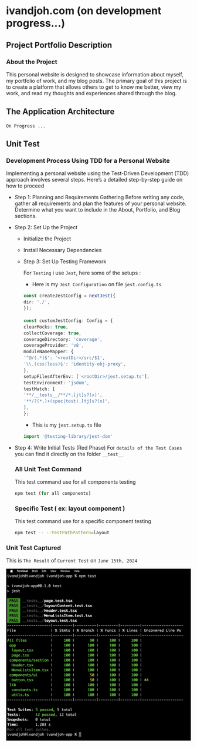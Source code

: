 # ivandjoh.com (on development progress...)

## Project Portfolio Description

### About the Project

This personal website is designed to showcase information about myself, my portfolio of work, and my blog posts. The
primary goal of this project is to create a platform that allows others to get to know me better, view my work, and read
my thoughts and experiences shared through the blog.

## The Application Architecture

```
On Progress ...
```

## Unit Test

### Development Process Using TDD for a Personal Website

Implementing a personal website using the Test-Driven Development (TDD) approach involves several steps. Here’s a
detailed step-by-step guide on how to proceed

- Step 1: Planning and Requirements Gathering
  Before writing any code, gather all requirements and plan the features of your personal website. Determine what you
  want to include in the About, Portfolio, and Blog sections.
- Step 2: Set Up the Project
    - Initialize the Project
    - Install Necessary Dependencies
    - Step 3: Set Up Testing Framework

      For `Testing` i use `Jest`, here some of the setups :

        - Here is my `Jest Configuration` on file `jest.config.ts`

        ```typescript
        const createJestConfig = nextJest({
        dir: './',
        });
    
        const customJestConfig: Config = {
        clearMocks: true,
        collectCoverage: true,
        coverageDirectory: 'coverage',
        coverageProvider: 'v8',
        moduleNameMapper: {
        '^@/(.*)$': '<rootDir>/src/$1',
        '\\.(css|less)$': 'identity-obj-proxy',
        },
        setupFilesAfterEnv: ['<rootDir>/jest.setup.ts'],
        testEnvironment: 'jsdom',
        testMatch: [
        '**/__tests__/**/*.[jt]s?(x)',
        '**/?(*.)+(spec|test).[tj]s?(x)',
        ],
      };
      ```
        - This is my `jest.setup.ts` file

      ```typescript
      import '@testing-library/jest-dom'
      ```

- Step 4: Write Initial Tests (Red Phase)
  For `details of the Test Cases` you can find it directly on the folder `__test__`

    ### All Unit Test Command

    This test command use for all components testing

    ```bash
    npm test (for all components)
    ```

    ### Specific Test ( ex: layout component )

    This test command use for a specific component testing

    ```bash
    npm test -- --testPathPattern=layout
    ```

### Unit Test Captured

This is `The Result` of `Current Test` on `June 15th, 2024`

![layout](/public/unit_test/all_test_001.png)

